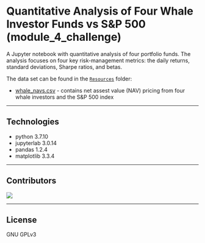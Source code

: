 # Quantitative Analysis of Four Whale Investor Funds vs S&P 500 (module_4_challenge)

A Jupyter notebook with quantitative analysis of four portfolio funds. The analysis focuses on four key risk-management metrics: the daily returns, standard deviations, Sharpe ratios, and betas.

The data set can be found in the [`Resources`](Resources/) folder:

- [whale_navs.csv](Resources/whale_navs.csv) - contains net assest value (NAV) pricing from four whale investors and the S&P 500 index

---

## Technologies

- python 3.7.10
- jupyterlab 3.0.14
- pandas 1.2.4
- matplotlib 3.3.4

---

## Contributors

[![](https://github.com/woodedlawn.png?size=50)](https://github.com/woodedlawn)

---

## License

GNU GPLv3
